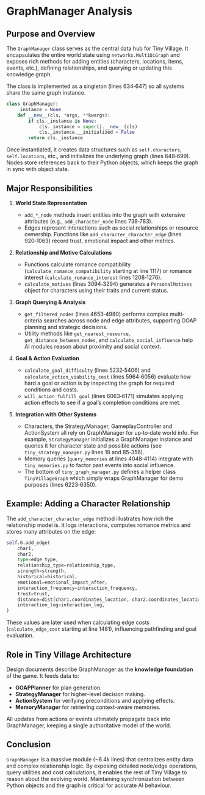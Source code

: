 # GraphManager Analysis


## Purpose and Overview

The `GraphManager` class serves as the central data hub for Tiny Village. It encapsulates the entire world state using `networkx.MultiDiGraph` and exposes rich methods for adding entities (characters, locations, items, events, etc.), defining relationships, and querying or updating this knowledge graph.

The class is implemented as a singleton (lines 634‑647) so all systems share the same graph instance.

```python
class GraphManager:
    _instance = None
    def __new__(cls, *args, **kwargs):
        if cls._instance is None:
            cls._instance = super().__new__(cls)
            cls._instance.__initialized = False
        return cls._instance
```


Once instantiated, it creates data structures such as `self.characters`, `self.locations`, etc., and initializes the underlying graph (lines 648‑699). Nodes store references back to their Python objects, which keeps the graph in sync with object state.

## Major Responsibilities

1. **World State Representation**
   - `add_*_node` methods insert entities into the graph with extensive attributes (e.g., `add_character_node` lines 738‑783).
   - Edges represent interactions such as social relationships or resource ownership. Functions like `add_character_character_edge` (lines 920‑1063) record trust, emotional impact and other metrics.

2. **Relationship and Motive Calculations**
   - Functions calculate romance compatibility (`calculate_romance_compatibility` starting at line 1117) or romance interest (`calculate_romance_interest` lines 1208‑1276).
   - `calculate_motives` (lines 3094‑3294) generates a `PersonalMotives` object for characters using their traits and current status.

3. **Graph Querying & Analysis**
   - `get_filtered_nodes` (lines 4653‑4980) performs complex multi-criteria searches across node and edge attributes, supporting GOAP planning and strategic decisions.
   - Utility methods like `get_nearest_resource`, `get_distance_between_nodes`, and `calculate_social_influence` help AI modules reason about proximity and social context.

4. **Goal & Action Evaluation**
   - `calculate_goal_difficulty` (lines 5232‑5406) and `calculate_action_viability_cost` (lines 5964‑6056) evaluate how hard a goal or action is by inspecting the graph for required conditions and costs.
   - `will_action_fulfill_goal` (lines 6063‑6171) simulates applying action effects to see if a goal’s completion conditions are met.

5. **Integration with Other Systems**
   - Characters, the StrategyManager, GameplayController and ActionSystem all rely on GraphManager for up‑to‑date world info. For example, `StrategyManager` initializes a GraphManager instance and queries it for character state and possible actions (see `tiny_strategy_manager.py` lines 18 and 85‑356).
   - Memory queries (`query_memories` at lines 4048‑4114) integrate with `tiny_memories.py` to factor past events into social influence.
   - The bottom of `tiny_graph_manager.py` defines a helper class `TinyVillageGraph` which simply wraps GraphManager for demo purposes (lines 6223‑6350).

## Example: Adding a Character Relationship

The `add_character_character_edge` method illustrates how rich the relationship model is. It logs interactions, computes romance metrics and stores many attributes on the edge:

```python
self.G.add_edge(
    char1,
    char2,
    type=edge_type,
    relationship_type=relationship_type,
    strength=strength,
    historical=historical,
    emotional=emotional_impact_after,
    interaction_frequency=interaction_frequency,
    trust=trust,
    distance=dist(char1.coordinates_location, char2.coordinates_location),
    interaction_log=interaction_log,
)
```

These values are later used when calculating edge costs (`calculate_edge_cost` starting at line 1481), influencing pathfinding and goal evaluation.

## Role in Tiny Village Architecture

Design documents describe GraphManager as the **knowledge foundation** of the game. It feeds data to:
- **GOAPPlanner** for plan generation.
- **StrategyManager** for higher-level decision making.
- **ActionSystem** for verifying preconditions and applying effects.
- **MemoryManager** for retrieving context-aware memories.

All updates from actions or events ultimately propagate back into GraphManager, keeping a single authoritative model of the world.

## Conclusion

`GraphManager` is a massive module (~6.4k lines) that centralizes entity data and complex relationship logic. By exposing detailed node/edge operations, query utilities and cost calculations, it enables the rest of Tiny Village to reason about the evolving world. Maintaining synchronization between Python objects and the graph is critical for accurate AI behaviour.

